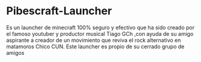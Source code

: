 # Pibescraft-Launcher
Es un launcher de minecraft 100% seguro y efectivo que ha sido creado por el famoso youtuber y productor musical Tiago GCh ,con ayuda de su amigo aspirante a creador de un movimiento que reviva el rock alternativo en matamoros Chico CUN. Este launcher es propio de su cerrado grupo de amigos 
